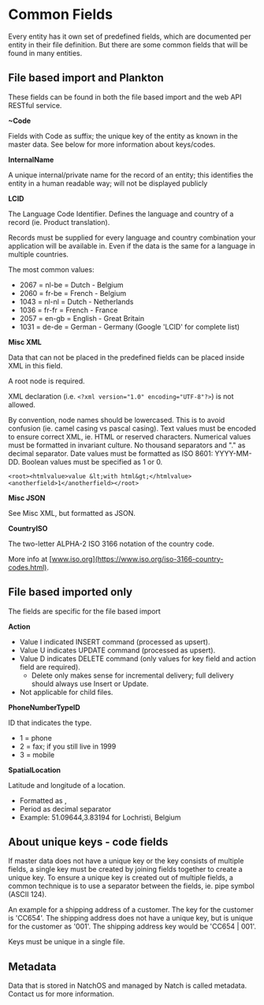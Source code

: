 # Common Fields

Every entity has it own set of predefined fields, which are documented per entity in their file definition. But there are some common fields that will be found in many entities.

## File based import and Plankton

These fields can be found in both the file based import and the web API RESTful service.

**~Code**

Fields with Code as suffix; the unique key of the entity as known in the master data. See below for more information about keys/codes.

**InternalName**

A unique internal/private name for the record of an entity; this identifies the entity in a human readable way; will not be displayed publicly

**LCID**

The Language Code Identifier. Defines the language and country of a record (ie. Product translation).

Records must be supplied for every language and country combination your application will be available in. Even if the data is the same for a language in multiple countries.

The most common values:

- 2067 = nl-be = Dutch - Belgium
- 2060 = fr-be = French - Belgium
- 1043 = nl-nl = Dutch - Netherlands
- 1036 = fr-fr = French - France
- 2057 = en-gb = English - Great Britain
- 1031 = de-de = German - Germany
  (Google 'LCID' for complete list)

**Misc XML**

Data that can not be placed in the predefined fields can be placed inside XML in this field.

A root node is required.

XML declaration (i.e. `<?xml version="1.0" encoding="UTF-8"?>`) is not allowed.

By convention, node names should be lowercased. This is to avoid confusion (ie. camel casing vs pascal casing).
Text values must be encoded to ensure correct XML, ie. HTML or reserved characters.
Numerical values must be formatted in invariant culture. No thousand separators and "." as decimal separator.
Date values must be formatted as ISO 8601: YYYY-MM-DD.
Boolean values must be specified as 1 or 0.

`<root><htmlvalue>value &lt;with html&gt;</htmlvalue><anotherfield>1</anotherfield></root>`

**Misc JSON**

See Misc XML, but formatted as JSON.

**CountryISO**

The two-letter ALPHA-2 ISO 3166 notation of the country code.

More info at [www.iso.org](https://www.iso.org/iso-3166-country-codes.html).

## File based imported only

The fields are specific for the file based import

**Action**

- Value I indicated INSERT command (processed as upsert).
- Value U indicates UPDATE command (processed as upsert).
- Value D indicates DELETE command (only values for key field and action field are required).
  - Delete only makes sense for incremental delivery; full delivery should always use Insert or Update.
- Not applicable for child files.

**PhoneNumberTypeID**

ID that indicates the type.

- 1 = phone
- 2 = fax; if you still live in 1999
- 3 = mobile

**SpatialLocation**

Latitude and longitude of a location.

- Formatted as <lat>,<long>
- Period as decimal separator
- Example: 51.09644,3.83194 for Lochristi, Belgium

## About unique keys - code fields

If master data does not have a unique key or the key consists of multiple fields, a single key must be created by joining fields together to create a unique key. To ensure a unique key is created out of multiple fields, a common technique is to use a separator between the fields, ie. pipe symbol (ASCII 124).

An example for a shipping address of a customer. The key for the customer is 'CC654'.
The shipping address does not have a unique key, but is unique for the customer as '001'. The shipping address key would be 'CC654 | 001'.

Keys must be unique in a single file.

## Metadata

Data that is stored in NatchOS and managed by Natch is called metadata. Contact us for more information.

